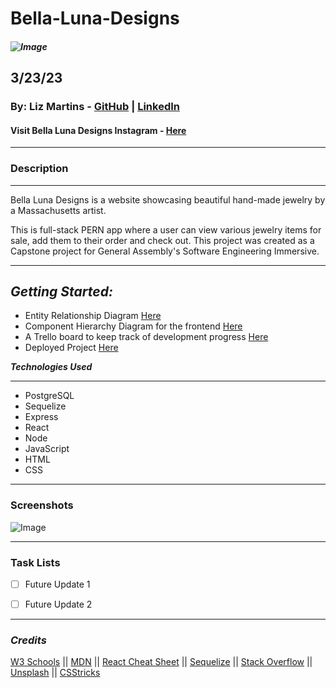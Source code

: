 # Bella-Luna-Designs


##### ![Image](https://i.etsystatic.com/isla/a1adf8/46331506/isla_500x500.46331506_bvruxjtn.jpg?version=0)

## 3/23/23

### By: Liz Martins - [GitHub](http://www.github.com/martinsliz) | [LinkedIn](https://www.linkedin.com/in/elizmartins)

#### Visit Bella Luna Designs Instagram - [Here](https://instagram.com/bella.luna.designs?igshid=YmMyMTA2M2Y=)

---

### Description
---
Bella Luna Designs is a website showcasing beautiful hand-made jewelry by a Massachusetts artist.

This is full-stack PERN app where a user can view various jewelry items for sale, add them to their order and check out.
This project was created as a Capstone project for General Assembly's Software Engineering Immersive.

---
## **_Getting Started:_**

- Entity Relationship Diagram [Here](https://lucid.app/lucidchart/ac02a06d-0e64-470f-9e0e-26d5610a722f/edit?viewport_loc=250%2C29%2C1306%2C743%2C0_0&invitationId=inv_eb732a7a-0077-4cd8-bd70-4929a1a93320)
- Component Hierarchy Diagram for the frontend [Here](https://drive.google.com/file/d/1MjArrzTXCdUemDyqmtezjmpSAper23Z3/view?usp=sharing)
- A Trello board to keep track of development progress [Here](https://trello.com/b/41Oh5ur4/bella-luna-designs)
- Deployed Project [Here](herokuapp.com/)

**_Technologies Used_**

---

- PostgreSQL
- Sequelize
- Express
- React
- Node
- JavaScript
- HTML
- CSS

---

### Screenshots

![Image]()

---

### Task Lists

- [ ] Future Update 1
- [ ] Future Update 2


---

### _Credits_

[W3 Schools](https://www.w3schools.com/css/) || [MDN](https://developer.mozilla.org/en-US/) || [React Cheat Sheet](https://upmostly.com/ultimate-reactjs-cheat-sheet/) || [Sequelize](https://sequelize.org/) || [Stack Overflow](https://stackoverflow.com/) || [Unsplash](https://unsplash.com/) || [CSStricks](https://www.csstricks.com)